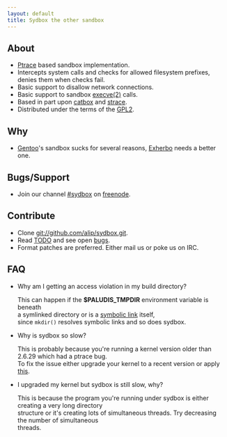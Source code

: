 ```yaml
---
layout: default
title: Sydbox the other sandbox
---
```


## About ##

- [Ptrace](http://linux.die.net/man/2/ptrace) based sandbox implementation.
- Intercepts system calls and checks for allowed filesystem prefixes, denies them when checks fail.
- Basic support to disallow network connections.
- Basic support to sandbox [execve(2)](http://linux.die.net/man/2/execve) calls.
- Based in part upon [catbox](https://svn.uludag.org.tr/uludag/trunk/python-modules/catbox/) and
  [strace](http://sourceforge.net/projects/strace).
- Distributed under the terms of the [GPL2](http://www.gnu.org/licenses/gpl-2.0.html).

## Why ##

- [Gentoo](http://www.gentoo.org)'s sandbox sucks for several reasons,
  [Exherbo](http://www.exherbo.org) needs a better one.

## Bugs/Support ##

- Join our channel [#sydbox](irc://irc.freenode.net/sydbox) on [freenode](http://freenode.net/).

## Contribute ##

- Clone [git://github.com/alip/sydbox.git](git://github.com/alip/sydbox.git).
- Read [TODO](http://github.com/alip/sydbox/blob/master/TODO.mkd) and see open [bugs](http://bit.ly/MzeIv).
- Format patches are preferred. Either mail us or poke us on IRC.

## FAQ ##

- Why am I getting an access violation in my build directory?

  This can happen if the **$PALUDIS\_TMPDIR** environment variable is beneath  
  a symlinked directory or is a [symbolic link](http://en.wikipedia.org/wiki/Symbolic_link) itself,  
  since `mkdir()` resolves symbolic links and so does sydbox.

- Why is sydbox so slow?

  This is probably because you're running a kernel version older than 2.6.29 which had a ptrace bug.  
  To fix the issue either upgrade your kernel to a recent version or apply
  [this](http://git.kernel.org/?p=linux/kernel/git/torvalds/linux-2.6.git;a=commit;h=53da1d9456fe7f87a920a78fdbdcf1225d197cb7).

- I upgraded my kernel but sydbox is still slow, why?

  This is because the program you're running under sydbox is either creating a very long directory  
  structure or it's creating lots of simultaneous threads. Try decreasing the number of simultaneous  
  threads.

<!-- vim: set tw=100 ft=mkd spell spelllang=en sw=4 sts=4 et : -->
